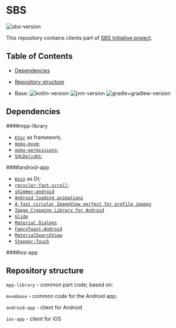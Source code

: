 # SBS

![sbs-version](https://img.shields.io/badge/SBS-0.1.0-red)

This repository contains clients part of [SBS Initiative project](https://github.com/aleks-zhigar/SBS).

## Table of Contents

- [Dependencies](#dependencies)
- [Repository structure](#repository-structure)

- Base: ![kotlin-version](https://img.shields.io/badge/Kotlin-1.3.70-blue) ![jvm-version](https://img.shields.io/badge/JVM-1.8+11-orange) ![gradle+gradlew-version](https://img.shields.io/badge/Gradle+Wrapper-6.5-blue) 

## Dependencies

####mpp-library
  - [`Ktor`](https://ktor.io/) as framework;
  - [`moko-mvvm`](https://github.com/icerockdev/moko-mvvm);
  - [`moko-permissions`](https://github.com/icerockdev/moko-permissions);
  - [`SQLDelight`](https://github.com/cashapp/sqldelight/);

####android-app
  - [`Koin`](https://github.com/InsertKoinIO/koin/) as DI;
  - [`recycler-fast-scroll`](https://github.com/FutureMind/recycler-fast-scroll/);
  - [`shimmer-android`](https://github.com/facebook/shimmer-android)
  - [`Android loading animations`](https://github.com/ybq/Android-SpinKit)
  - [`A fast circular ImageView perfect for profile images`](https://github.com/hdodenhof/CircleImageView)
  - [`Image Cropping Library for Android`](https://github.com/Yalantis/uCrop)
  - [`Glide`](https://github.com/bumptech/glide)
  - [`Material Dialogs`](https://github.com/afollestad/material-dialogs)
  - [`FancyToast-Android`](https://github.com/Shashank02051997/FancyToast-Android)
  - [`MaterialSearchView`](https://github.com/MiguelCatalan/MaterialSearchView)
  - [`Stepper-Touch`](https://github.com/DanielMartinus/Stepper-Touch)

####ios-app

## Repository structure

`mpp-library` - common part code; based on:

`mvvmbase` - common code for the Android app;

`android-app` - client for Android

`ios-app` - client for iOS


